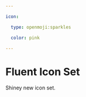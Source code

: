 ```yaml
---

icon: 

  type: openmoji:sparkles

  color: pink

---
```


# Fluent Icon Set

Shiney new icon set. 
